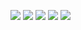 ![](https://komarev.com/ghpvc/?username=Chatakk)
![](https://komarev.com/ghpvc/?username=Chatakk&color=green)
![](https://komarev.com/ghpvc/?username=Chatakk&color=dc143c)
![](https://komarev.com/ghpvc/?username=Chatakk&style=flat-square)
![](https://komarev.com/ghpvc/?username=Chatakk&label=PROFILE+VIEWS)


